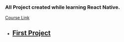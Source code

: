 ### All Project created while learning React Native.
[Course Link](https://www.youtube.com/playlist?list=PLRAV69dS1uWSjBBJ-egNNOd4mdblt1P4c)
- ## [First Project](https://github.com/ankitdevelops/react-native-learning-projects/tree/main/Awesome01)